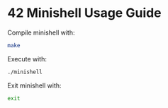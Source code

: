 # 42 Minishell Usage Guide

Compile minishell with:
```sh
make
```

Execute with:
```sh
./minishell
```

Exit minishell with:
```sh
exit
```